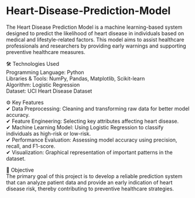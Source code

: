 # Heart-Disease-Prediction-Model<br/>

The Heart Disease Prediction Model is a machine learning-based system designed to predict the likelihood of heart disease in individuals based on medical and lifestyle-related factors. This model aims to assist healthcare professionals and researchers by providing early warnings and supporting preventive healthcare measures.<br/>

🛠️ Technologies Used<br/>
Programming Language: Python<br/>
Libraries & Tools: NumPy, Pandas, Matplotlib, Scikit-learn<br/>
Algorithm: Logistic Regression<br/>
Dataset: UCI Heart Disease Dataset<br/>

⚙️ Key Features<br/>
✔ Data Preprocessing: Cleaning and transforming raw data for better model accuracy.<br/>
✔ Feature Engineering: Selecting key attributes affecting heart disease.<br/>
✔ Machine Learning Model: Using Logistic Regression to classify individuals as high-risk or low-risk.<br/>
✔ Performance Evaluation: Assessing model accuracy using precision, recall, and F1-score.<br/>
✔ Visualization: Graphical representation of important patterns in the dataset.<br/>

🎯 Objective<br/>
The primary goal of this project is to develop a reliable prediction system that can analyze patient data and provide an early indication of heart disease risk, thereby contributing to preventive healthcare strategies.

